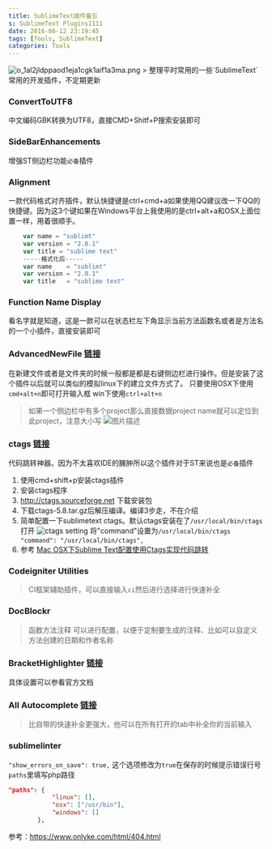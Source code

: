 ```yaml
---
title: SublimeText插件备忘
s: SublimeText Plugins1111
date: 2016-06-12 23:19:45
tags: [Tools, SublimeText]
categories: Tools
---
```

<img src="http://static.keer.me/o_1al2jldppaod1eja1cgk1aif1a3ma.png?imageView2/1/w/700/h/400" alt="o_1al2jldppaod1eja1cgk1aif1a3ma.png" >
> 整理平时常用的一些`SublimeText`常用的开发插件，不定期更新

<!-- more -->

### ConvertToUTF8
中文编码GBK转换为UTF8，直接CMD+Shitf+P搜索安装即可


### SideBarEnhancements
增强ST侧边栏功能`必备`插件

### Alignment
一款代码格式对齐插件，默认快捷键是ctrl+cmd+a如果使用QQ建议改一下QQ的快捷键。因为这3个键如果在Windows平台上我使用的是ctrl+alt+a和OSX上面位置一样，用着很顺手。
```php
    var name = "sublimt"
    var version = "2.0.1"
    var title = "sublime text"
    -----格式化后-----
    var name    = "sublimt"
    var version = "2.0.1"
    var title   = "sublime text"
```

### Function Name Display
看名字就是知道，这是一款可以在状态栏左下角显示当前方法函数名或者是方法名的一个小插件，直接安装即可

### AdvancedNewFile [链接](https://github.com/skuroda/Sublime-AdvancedNewFile)
在新建文件或者是文件夹的时候一般都是都是右键侧边栏进行操作。但是安装了这个插件以后就可以类似的模拟linux下的建立文件方式了。
只要使用OSX下使用`cmd+alt+n`即可打开输入框 win下使用`ctrl+alt+n`
> 如果一个侧边栏中有多个project那么直接数据project name就可以定位到此project，注意大小写
> ![图片描述][1]

### ctags [链接]()
代码跳转神器。因为不太喜欢IDE的臃肿所以这个插件对于ST来说也是`必备`插件
1. 使用cmd+shift+p安装ctags插件
2. 安装ctags程序
  1. http://ctags.sourceforge.net 下载安装包
  2. 下载ctags-5.8.tar.gz后解压编译。编译3步走，不在介绍
3. 简单配置一下sublimetext ctags。默认ctags安装在了`/usr/local/bin/ctags` 打开
    ![ctags setting](https://i.niupic.com/images/2016/06/05/ovKaUS.png)
    将"command"设置为`/usr/local/bin/ctags` `"command": "/usr/local/bin/ctags",`
4. 参考 [Mac OSX下Sublime Text配置使用Ctags实现代码跳转](http://www.smslit.top/develop/2015/11/14/macSTctags-Develop.html)

### Codeigniter Utilities
> CI框架辅助插件，可以直接输入`ci`然后进行选择进行快速补全

### DocBlockr
> 函数方法注释
可以进行配置，以便于定制要生成的注释、比如可以自定义方法创建的日期和作者名称

### Bracket​Highlighter [链接](https://github.com/facelessuser/BracketHighlighter)

具体设置可以参看官方文档


### All Autocomplete [链接](https://github.com/alienhard/SublimeAllAutocomplete)
> 比自带的快速补全更强大，他可以在所有打开的tab中补全你的当前输入

###  sublimelinter

`"show_errors_on_save": true,` 这个选项修改为`true`在保存的时候提示错误行号
`paths`里填写php路径
```json
"paths": {
            "linux": [],
            "osx": ["/usr/bin"],
            "windows": []
        },
```

参考：https://www.onlyke.com/html/404.html













  [1]: /img/bVxQ88